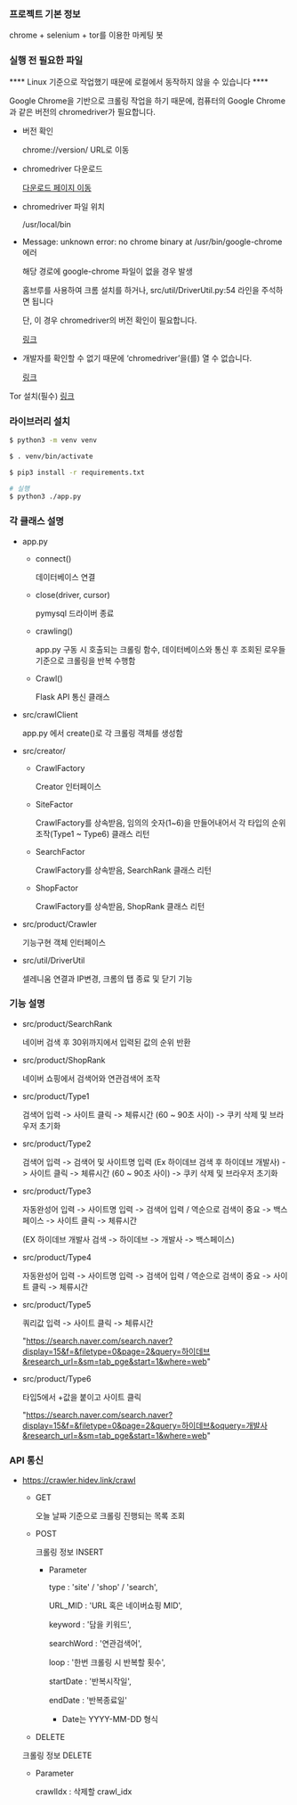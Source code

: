 
### 프로젝트 기본 정보
chrome + selenium + tor를 이용한 마케팅 봇

### 실행 전 필요한 파일
**** Linux 기준으로 작업했기 때문에 로컬에서 동작하지 않을 수 있습니다 ****

Google Chrome을 기반으로 크롤링 작업을 하기 때문에, 컴퓨터의 Google Chrome과 같은 버전의 chromedriver가 필요합니다.

- 버전 확인

  chrome://version/ URL로 이동

- chromedriver 다운로드

  [다운로드 페이지 이동](https://sites.google.com/a/chromium.org/chromedriver/downloads)

- chromedriver 파일 위치

  /usr/local/bin

- Message: unknown error: no chrome binary at /usr/bin/google-chrome 에러

  해당 경로에 google-chrome 파일이 없을 경우 발생

  홈브루를 사용하여 크롬 설치를 하거나, src/util/DriverUtil.py:54 라인을 주석하면 됩니다

  단, 이 경우 chromedriver의 버전 확인이 필요합니다.

  [링크](https://jessymin.github.io/web-scraping/2019/10/01/selenium-chrome-binary-error-solution.html)

- 개발자를 확인할 수 없기 때문에 ‘chromedriver’을(를) 열 수 없습니다.

  [링크](https://somjang.tistory.com/entry/MAC-OSX-%EA%B0%9C%EB%B0%9C%EC%9E%90%EB%A5%BC-%ED%99%95%EC%9D%B8%ED%95%A0-%EC%88%98-%EC%97%86%EA%B8%B0-%EB%95%8C%EB%AC%B8%EC%97%90-chromedriver%EC%9D%84%EB%A5%BC-%EC%97%B4-%EC%88%98-%EC%97%86%EC%8A%B5%EB%8B%88%EB%8B%A4-%ED%95%B4%EA%B2%B0-%EB%B0%A9%EB%B2%95)


Tor 설치(필수) [링크](https://m.blog.naver.com/ateon1/221329883861)

### 라이브러리 설치
```bash
$ python3 -m venv venv

$ . venv/bin/activate

$ pip3 install -r requirements.txt

# 실행
$ python3 ./app.py
```

### 각 클래스 설명
- app.py
  - connect()

    데이터베이스 연결

  - close(driver, cursor)

    pymysql 드라이버 종료

  - crawling()

    app.py 구동 시 호출되는 크롤링 함수, 데이터베이스와 통신 후 조회된 로우들 기준으로 크롤링을 반복 수행함

  - Crawl()

    Flask API 통신 클래스

- src/crawlClient
  
    app.py 에서 create()로 각 크롤링 객체를 생성함

- src/creator/
  - CrawlFactory

    Creator 인터페이스

  - SiteFactor

    CrawlFactory를 상속받음, 임의의 숫자(1~6)을 만들어내어서 각 타입의 순위조작(Type1 ~ Type6) 클래스 리턴

  - SearchFactor

    CrawlFactory를 상속받음, SearchRank 클래스 리턴

  - ShopFactor

    CrawlFactory를 상속받음, ShopRank 클래스 리턴

- src/product/Crawler

  기능구현 객체 인터페이스

- src/util/DriverUtil

  셀레니움 연결과 IP변경, 크롬의 탭 종료 및 닫기 기능
### 기능 설명
- src/product/SearchRank

  네이버 검색 후 30위까지에서 입력된 값의 순위 반환

- src/product/ShopRank

  네이버 쇼핑에서 검색어와 연관검색어 조작

- src/product/Type1

  검색어 입력 -> 사이트 클릭 -> 체류시간 (60 ~ 90초 사이) -> 쿠키 삭제 및 브라우저 초기화

- src/product/Type2

  검색어 입력 -> 검색어 및 사이트명 입력 (Ex 하이데브 검색 후 하이데브 개발사) -> 사이트 클릭 -> 체류시간 (60 ~ 90초 사이) -> 쿠키 삭제 및 브라우저 초기화

- src/product/Type3

  자동완성어 입력 -> 사이트명 입력 -> 검색어 입력 / 역순으로 검색이 중요 -> 백스페이스 -> 사이트 클릭 -> 체류시간
  
  (EX 하이데브 개발사 검색 -> 하이데브 -> 개발사 -> 백스페이스)

- src/product/Type4

  자동완성어 입력 -> 사이트명 입력 -> 검색어 입력 / 역순으로 검색이 중요 -> 사이트 클릭  -> 체류시간

- src/product/Type5

  쿼리값 입력 -> 사이트 클릭 -> 체류시간

  "https://search.naver.com/search.naver?display=15&f=&filetype=0&page=2&query=하이데브&research_url=&sm=tab_pge&start=1&where=web"

- src/product/Type6

  타입5에서 +값을 붙이고 사이트 클릭

  "https://search.naver.com/search.naver?display=15&f=&filetype=0&page=2&query=하이데브&oquery=개발사&research_url=&sm=tab_pge&start=1&where=web"

### API 통신
- https://crawler.hidev.link/crawl
  - GET

    오늘 날짜 기준으로 크롤링 진행되는 목록 조회
  - POST

    크롤링 정보 INSERT
    - Parameter

      type : 'site' / 'shop' / 'search', 

      URL_MID : 'URL 혹은 네이버쇼핑 MID', 

      keyword : '담을 키워드', 

      searchWord : '연관검색어', 

      loop : '한번 크롤링 시 반복할 횟수', 

      startDate : '반복시작일', 

      endDate : '반복종료일'

      * Date는 YYYY-MM-DD 형식
  - DELETE

  크롤링 정보 DELETE
    - Parameter

      crawlIdx : 삭제할 crawl_idx
